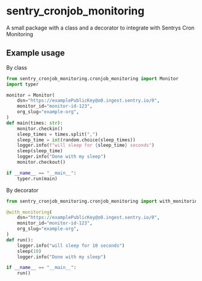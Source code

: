 # sentry_cronjob_monitoring

A small package with a class and a decorator to integrate with Sentrys Cron Monitoring

## Example usage

By class

```python
from sentry_cronjob_monitoring.cronjob_monitoring import Monitor
import typer

monitor = Monitor(
    dsn="https://examplePublicKey@o0.ingest.sentry.io/0",
    monitor_id="monitor-id-123",
    org_slug="example-org",
)
def main(times: str):
    monitor.checkin()
    sleep_times = times.split(",")
    sleep_time = int(random.choice(sleep_times))
    logger.info(f"will sleep for {sleep_time} seconds")
    sleep(sleep_time)
    logger.info("Done with my sleep")
    monitor.checkout()

if __name__ == "__main__":
    typer.run(main)
```

By decorator

```python
from sentry_cronjob_monitoring.cronjob_monitoring import with_monitoring

@with_monitoring(
    dsn="https://examplePublicKey@o0.ingest.sentry.io/0",
    monitor_id="monitor-id-123",
    org_slug="example-org",
)
def run():
    logger.info("will sleep for 10 seconds")
    sleep(10)
    logger.info("Done with my sleep")

if __name__ == "__main__":
    run()
```
